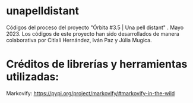 # unapelldistant
Códigos del proceso del proyecto "Órbita #3.5 | Una pell distant" . Mayo 2023.
Los códigos de este proyecto han sido desarrollados de manera colaborativa por Citlali Hernández, Iván Paz y Júlia Mugica.

# Créditos de librerías y herramientas utilizadas:
Markovify: https://pypi.org/project/markovify/#markovify-in-the-wild


